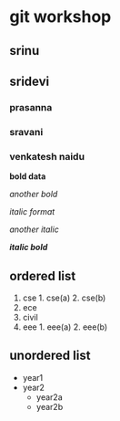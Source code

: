 # git workshop
## srinu
## sridevi
### prasanna
### sravani
### venkatesh naidu
**bold data**

_another bold_

*italic format*

_another italic_

_**italic bold**_

## ordered list
1. cse
        1. cse(a)
        2. cse(b)
2. ece
3. civil
4. eee
        1. eee(a)
        2. eee(b)
## unordered list
- year1
- year2
    * year2a
    * year2b
